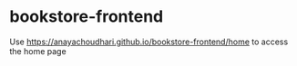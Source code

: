 # bookstore-frontend
Use https://anayachoudhari.github.io/bookstore-frontend/home to access the home page
